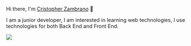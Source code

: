 Hi there, I'm <a href="#">Cristopher Zambrano</a> :wave:

I am a junior developer, I am interested in learning web technologies, I use technologies for both Back End and Front End.

<!--![visitors](https://visitor-badge.glitch.me/badge?page_id=Web_grupo_3)-->

<picture>
  <source 
    srcset="https://github-readme-stats.vercel.app/api?username=CristopherEspe&show_icons=true&theme=dracula"
    media="(prefers-color-scheme: dark)"
  />
  <source
    srcset="https://github-readme-stats.vercel.app/api?username=CristopherEspe&show_icons=true"
    media="(prefers-color-scheme: light), (prefers-color-scheme: no-preference)"
  />
  <img src="https://github-readme-stats.vercel.app/api?username=CristopherEspe&show_icons=true" />
</picture>
